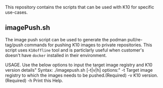 This repository contains the scripts that can be used with K10 for specific use-cases.

## imagePush.sh
The image push script can be used to generate the podman pull/re-tag/push commands for pushing K10 images to private repositories. 
This script uses `K10offline` tool and is particlarly useful when customer's doesn't have `docker` installed in their environment.

USAGE.
Use the below options to input the target image registry and K10 version details"
Syntax: ./imagepush.sh [-t|v|h] 
options:"
  -t     Target image registry to which the images needs to be pushed.(Required)
  -v     K10 version.(Required)
  -h     Print this Help.
